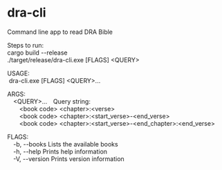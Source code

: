 # dra-cli  
Command line app to read DRA Bible  

Steps to run:  
cargo build --release  
./target/release/dra-cli.exe [FLAGS] &lt;QUERY>  

USAGE:  
&nbsp;dra-cli.exe [FLAGS] &lt;QUERY>...

ARGS:  
&emsp;&lt;QUERY>...&emsp;Query string:  
&emsp;&emsp;&lt;book code> &lt;chapter>:&lt;verse>  
&emsp;&emsp;&lt;book code> &lt;chapter>:&lt;start_verse>-&lt;end_verse>  
&emsp;&emsp;&lt;book code> &lt;chapter>:&lt;start_verse>-&lt;end_chapter>:&lt;end_verse>  

FLAGS:  
&emsp;-b, --books      Lists the available books  
&emsp;-h, --help       Prints help information  
&emsp;-V, --version    Prints version information  

